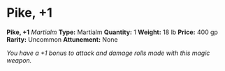 # Pike, +1

**Pike, +1**
_Martialm_
**Type:** Martialm
**Quantity:** 1
**Weight:** 18 lb
**Price:** 400 gp
**Rarity:** Uncommon
**Attunement:** None

*You have a +1 bonus to attack and damage rolls made with this magic weapon.*